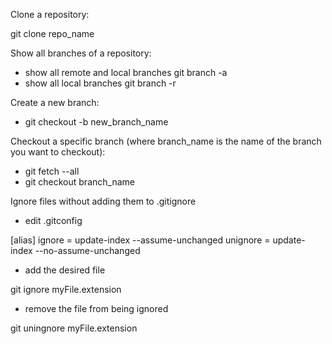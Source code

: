 Clone a repository:

git clone repo_name

Show all branches of a repository:

- show all remote and local branches
  git branch -a
- show all local branches
  git branch -r
  
Create a new branch:
 -  git checkout -b new_branch_name
  
Checkout a specific branch (where branch_name is the name of the branch you want to checkout):
  - git fetch --all
  - git checkout branch_name
  
Ignore files without adding them to .gitignore

- edit .gitconfig

[alias]
  ignore = update-index --assume-unchanged
  unignore = update-index --no-assume-unchanged
  
- add the desired file

git ignore myFile.extension

- remove the file from being ignored

git uningnore myFile.extension


  
  
  
